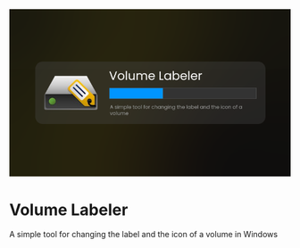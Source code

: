 <div align="center">
    <img src="assets/banner.png">
</div>

# Volume Labeler
A simple tool for changing the label and the icon of a volume in Windows